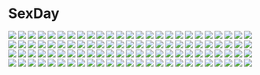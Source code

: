 # SexDay
![](https://konachan.com/jpeg/f92476ed0bbafc0d92dffe61b27f95bf/Konachan.com%20-%20238226%20ass%20blush%20boots%20green_eyes%20green_hair%20hat%20komeiji_koishi%20nopan%20short_hair%20tagme_%28artist%29%20thighhighs%20touhou%20white.jpg)
![](https://konachan.com/jpeg/78376537bcb9e29c7582641ffab1de48/Konachan.com%20-%20192508%20akame_ga_kill%21%20chelsea_%28akame_ga_kill%21%29%20flowers%20headphones%20kaji_ichika%20long_hair%20pink_hair%20rain%20ribbons%20signed%20water.jpg)
![](https://konachan.com/jpeg/9b017253dc2600d6f57ddcbe8ee64d15/Konachan.com%20-%20276035%202t_%28tanakatakuto%29%20barefoot%20bikini%20black_hair%20blush%20erect_nipples%20long_hair%20navel%20original%20swimsuit%20wet.jpg)
![](https://konachan.com/image/4af81ad3bdb3eaa378127bf1a0fe3285/Konachan.com%20-%2074073%20all_male%20cosplay%20kagamine_len%20male%20nurse%20trap%20vocaloid.jpg)
![](https://konachan.com/jpeg/38caec985fc28ab1c6480e9de4405961/Konachan.com%20-%20276422%20animal%20blush%20breasts%20fate_grand_order%20fate_%28series%29%20japanese_clothes%20khanshin%20kimono%20nopan%20purple_eyes%20purple_hair%20short_hair%20tentacles%20water.jpg)
![](https://konachan.com/jpeg/6cf28cce9116bf8ffc34249a94b95156/Konachan.com%20-%20307578%20brown_hair%20flowers%20hiten_goane_ryu%20japanese_clothes%20orange_eyes%20original%20sky%20sunset%20water%20yukata.jpg)
![](https://konachan.com/jpeg/c460e4ffc0993532db6cc9a9bf44963d/Konachan.com%20-%20224671%20anus%20black_hair%20blush%20eleanor_est_rothschild%20luxury%20mahan%20panties%20panty_pull%20pussy%20spread_legs%20spread_pussy%20uncensored%20underwear.jpg)
![](https://konachan.com/jpeg/8dec2e8058c69e25da25e1214ae2b179/Konachan.com%20-%20170036%20blue_eyes%20blue_hair%20blush%20brown_hair%20cake%20candy%20chocolate%20drink%20flowers%20food%20fruit%20knife%20long_hair%20original%20petals%20rosuuri%20signed%20watermark%20wings.jpg)
![](https://konachan.com/image/7dfcb58da39222428a9b21777d6424f4/Konachan.com%20-%20155792%20hatsune_miku%20jpeg_artifacts%20navel%20phone%20saiki%20thighhighs%20twintails%20vocaloid.jpg)
![](https://konachan.com/image/734f9c512a3864b7ca40432ab35b85fd/Konachan.com%20-%2089544%20bra%20braids%20breast_hold%20breasts%20censored%20cleavage%20e20%20fingering%20glasses%20navel%20original%20panties%20pussy%20pussy_juice%20thighhighs%20twintails%20underwear.jpg)
![](https://konachan.com/image/0ca07ea9afc362011a9cb98628040aba/Konachan.com%20-%20138867%20apricot%20black_hair%20blonde_hair%20bra%20fugetsu_taku%20immoral_little%20loli%20panties%20panty_pull%20striped_panties%20thighhighs%20underwear.jpg)
![](https://konachan.com/jpeg/6f95e353104a3fe0a966ee84c34abc38/Konachan.com%20-%20167017%20blush%20close%20fujita_konomi%20game_cg%20hearts_%28company%29%20long_hair%20natsume_eri%20necklace%20pink_eyes%20purple_hair.jpg)
![](https://konachan.com/jpeg/8fc851ecca13e3bc2a2e978ffc148448/Konachan.com%20-%20192540%20ao_no_kanata_no_four_rhythm%20black_hair%20game_cg%20hat%20long_hair%20pink_eyes%20sprite%20suzumori%20tobisawa_misaki%20tree%20yuuki_itsuka.jpg)
![](https://konachan.com/jpeg/761250ad6afa1778bc88b6f3ef3515b0/Konachan.com%20-%20145356%20ass%20bed%20black_hair%20fingering%20game_cg%20kiss%20male%20masturbation%20ookouchi_sayaka%20panties%20pussy_juice%20school_uniform%20thighhighs%20underwear%20wet.jpg)
![](https://konachan.com/image/3a23db5a79269a5491fb09f9703364f3/Konachan.com%20-%20217347%20black_eyes%20black_hair%20blush%20breasts%20brown_hair%20choker%20cleavage%20gloves%20guitar%20idolmaster%20infukun%20instrument%20microphone%20short_hair%20yellow_eyes.jpg)
![](https://konachan.com/jpeg/71391d77d0db191df89b4ebeb5c3837a/Konachan.com%20-%20281944%20animal%20anus%20aqua_eyes%20ass%20blush%20breasts%20green_hair%20long_hair%20nipples%20no_bra%20panties%20pussy%20shirt_lift%20skirt%20snake%20touhou%20uncensored%20underwear%20waifu2x.jpg)
![](https://konachan.com/image/edc698ac55697665ac7c9fe3d992acb1/Konachan.com%20-%2084354%20breasts%20cleavage%20nigou%20nopan%20open_shirt%20reiuji_utsuho%20touhou%20wings.jpg)
![](https://konachan.com/image/2ca025695a3120742657c75498413ba7/Konachan.com%20-%2031741%20amagahara_inaho%20blonde_hair%20blue_eyes%20brown_hair%20cake%20drink%20favorite%20food%20game_cg%20happy_margaret%21%20kokonoka%20maid%20minahase_karin%20red_hair%20sakura_mao.jpg)
![](https://konachan.com/image/66d43f2a29aa773bb7d38f10a9c66114/Konachan.com%20-%20133260%20anthropomorphism%20axis_powers_hetalia%20hungary_%28hetalia%29%20male%20romania_%28hetalia%29%20vampire.jpg)
![](https://konachan.com/image/b8e855f9fce49bbbdf48500d98b3051b/Konachan.com%20-%20286375%20ass%20black_hair%20blue_eyes%20blush%20dress%20glasses%20group%20headband%20headdress%20k-on%21%20long_hair%20panties%20pantyhose%20ponytail%20red_eyes%20sakana%20skirt%20underwear.jpg)
![](https://konachan.com/image/5b4673e21f8f2ba958a6f61db7db9f41/Konachan.com%20-%20141649%20green_hair%20hat%20ibara_kasen%20nagae_iku%20pink_hair%20purple_hair%20red_eyes%20ribbons%20saigyouji_yuyuko%20shikieiki_yamaxanadu%20short_hair%20touhou.jpg)
![](https://konachan.com/image/8b84345ed511298c962c5073ae0f4f58/Konachan.com%20-%20244067%20boots%20gun%20original%20rias-coast%20ruins%20school_uniform%20short_hair%20skirt%20stairs%20weapon.jpg)
![](https://konachan.com/image/a5e7f812e1caf7695b428ccd5688bd51/Konachan.com%20-%20184353%20clouds%20grass%20kibunya_39%20nobody%20original%20scenic%20signed%20silhouette%20sky%20sunset.jpg)
![](https://konachan.com/jpeg/1ef42ef8034913726662d925e73a726f/Konachan.com%20-%20140901%20animal_ears%20breasts%20cleavage%20game_cg%20ko%7Echa%20long_hair%20misono_misono%20navel%20panties%20purple%20purple_eyes%20purple_hair%20thighhighs%20underwear%20wings.jpg)
![](https://konachan.com/image/0af63f496150c21b2d6973f4e3b4123b/Konachan.com%20-%20306990%20animal%20arknights%20bird%20brown_eyes%20brown_hair%20butterfly%20clouds%20dress%20flowers%20hat%20headdress%20long_hair%20sky%20tears%20twintails%20wristwear%20yizhibao.jpg)
![](https://konachan.com/image/d55b996d0fd1bd0a8cc731116eb95f3c/Konachan.com%20-%20139154%20black_lady%20chibiusa%20long_hair%20panties%20pink_hair%20red_eyes%20sailor_moon%20school_uniform%20tagme%20tcb%20twintails%20underwear.jpg)
![](https://konachan.com/image/8ffea91ee89366af14c324d4dcd419f7/Konachan.com%20-%2032132%20hisui%20kohaku%20maid%20scan%20shingetsutan_tsukihime%20twins.jpg)
![](https://konachan.com/jpeg/1387c35616bbccfb0bf4a9bbfdbcd74f/Konachan.com%20-%20307841%20animal_ears%20aqua_eyes%20ass%20bikini%20blonde_hair%20breasts%20catgirl%20crown%20long_hair%20rosalina%20shellvi%20super_mario%20swimsuit%20tail%20underboob%20watermark.jpg)
![](https://konachan.com/jpeg/81284f9149318b9befa098851ccb7ed1/Konachan.com%20-%20296920%20animal_ears%20blush%20cake%20catgirl%20final_fantasy%20final_fantasy_xiv%20food%20gray_eyes%20gray_hair%20haimerejzero%20miqo%27te%20scarf%20short_hair%20y%27shtola_rhul.jpg)
![](https://konachan.com/jpeg/09a347655d6ca7fea56be69d5b0370ab/Konachan.com%20-%20257542%202girls%20blush%20brown_hair%20close%20green_eyes%20kanna_kamui%20kobayashi-san_chi_no_maid_dragon%20loli%20saikawa_riko%20thighhighs%20vector.jpg)
![](https://konachan.com/image/7ecdf9824ad1e1e0abd0ec368bd97814/Konachan.com%20-%20150858%20barefoot%20dress%20green_eyes%20green_hair%20gumi%20ohagi_%28ymnky%29%20vocaloid.jpg)
![](https://konachan.com/image/4b8c3985585e59b6f89912578b6d7294/Konachan.com%20-%20155678%20amaterasu%20animal_ears%20arms_ai%20black_eyes%20night%20okami%20signed%20sky%20stars%20tail%20tree%20white_hair%20wings.jpg)
![](https://konachan.com/image/f50600c522320d9901c18ff9fda8f01f/Konachan.com%20-%2028930%20itoshiki_nozomu%20sayonara_zetsubou_sensei.jpg)
![](https://konachan.com/image/5c1bed2d5ef7d9386b3deb106aaba899/Konachan.com%20-%20199339%20apron%20book%20bow%20braids%20demon%20dress%20drink%20food%20garter%20group%20hat%20headdress%20koakuma%20maid%20moon%20night%20pointed_ears%20red_eyes%20tail%20tie%20touhou%20vampire%20wings.jpg)
![](https://konachan.com/image/4d0af16436f1457f3aa416148eeea7fd/Konachan.com%20-%20150493%20beatrice%20jpeg_artifacts%20madcocoon%20rain%20umbrella%20umineko_no_naku_koro_ni%20water.jpg)
![](https://konachan.com/jpeg/d34ac74efdafc711d61e8325411006aa/Konachan.com%20-%20236053%20black_hair%20breasts%20crying%20long_hair%20nipples%20nohito%20nude%20original%20tears%20twintails%20wet.jpg)
![](https://konachan.com/image/ebaada6be642a4a1c7c324409dbe9a98/Konachan.com%20-%20102737%20nico_nico_singer.jpg)
![](https://konachan.com/image/b80168bbc1364c5376087fc714f746e9/Konachan.com%20-%2067843%20black_hair%20breasts%20cleavage%20demon%20horns%20nude%20original%20pointed_ears%20red_eyes%20shiki_%28psychedelic_g2%29%20succubus%20wings.jpg)
![](https://konachan.com/image/436bc43e7b8a066a3627b4487a52c193/Konachan.com%20-%20126037%20blue_eyes%20blush%20cape%20crossover%20general_grievous%20hangaku%20mahou_shoujo_madoka_magica%20miki_sayaka%20short_hair%20star_wars.jpg)
![](https://konachan.com/jpeg/e6602098833d7d38a19c819d69d1065f/Konachan.com%20-%2088760%20blush%20chikotam%20game_cg%20kiss_x_demon_lord_x_darjeeling%20marmalade%20nipples%20sanjouji_shinobu%20sex%20short_hair%20wet.jpg)
![](https://konachan.com/image/aab004d81f98b0514655cb6c50c9ef8d/Konachan.com%20-%2074219%20animal_ears%20halloween%20karory%20thighhighs%20witch.jpg)
![](https://konachan.com/jpeg/9be31b2f688a58806b9a02a13119ed7f/Konachan.com%20-%20150675%20black_hair%20breasts%20censored%20game_cg%20japanese_clothes%20nipples%20pussy%20sayori%20sengoku_hime.jpg)
![](https://konachan.com/jpeg/afa97f9f9a949c1a51d41ef47f83781d/Konachan.com%20-%2043384%202girls%20beach%20blue_eyes%20breasts%20brown_hair%20izumi_tsubasu%20katagiri_yuuhi%20long_hair%20nagase_minato%20nipples%20nude%20pussy%20ryohka%20third-party_edit%20uncensored.jpg)
![](https://konachan.com/jpeg/ce46eb83033165916e7baa8651435144/Konachan.com%20-%20302776%202girls%20animal_ears%20black_hair%20breasts%20catgirl%20dark_skin%20doggirl%20fang%20gradient%20houtengeki%20long_hair%20nude%20original%20ponytail%20red_eyes%20short_hair.jpg)
![](https://konachan.com/jpeg/8636dce9061fc1d81786670aeef193bb/Konachan.com%20-%2083611%20aqua_eyes%20aqua_hair%20bikini%20hatsune_miku%20swimsuit%20twintails%20vocaloid.jpg)
![](https://konachan.com/image/f482e7ab88232cf94457e73602d5e8f8/Konachan.com%20-%20161041%20bikini%20mecha%20original%20pool%20signed%20swimsuit%20tree%20wet%20windforcelan.jpg)
![](https://konachan.com/image/adf6af39e56f53ed82ea17ae943d0276/Konachan.com%20-%20242877%20black_eyes%20black_hair%20d-fragments%20haruno_tomoya%20kneehighs%20kudanshita_kusshi%20school_uniform%20short_hair%20skirt.jpg)
![](https://konachan.com/image/2b59288aba5b57fd30b247bd06ffc840/Konachan.com%20-%2031631%20blue_hair%20brown_eyes%20brown_hair%20favorite%20game_cg%20green_eyes%20happy_margaret%21%20kokonoka%20nishinomiya_shizuru%20ribbons%20sakura_mao%20school_uniform.jpg)
![](https://konachan.com/image/fba36e7948d856b90eb4aaed34aa7b9a/Konachan.com%20-%20102225%202girls%20blue_hair%20blush%20green_eyes%20green_hair%20japanese_clothes%20kochiya_sanae%20long_hair%20lzh%20miko%20short_hair%20tatara_kogasa%20touhou.jpg)
![](https://konachan.com/image/b97f6792b6cee4da875bde5bda7e1825/Konachan.com%20-%20155682%20blue_eyes%20noesis_%28game%29%20school_uniform%20serino_yuna.jpg)
![](https://konachan.com/jpeg/43825aaf7ff6dd0a09c42f4625b3f5b0/Konachan.com%20-%20206149%20anthropomorphism%20barefoot%20blush%20cameltoe%20cat_smile%20i-58_%28kancolle%29%20panty_pull%20pink_eyes%20pink_hair%20school_swimsuit%20short_hair%20swimsuit%20white%20yukisan.jpg)
![](https://konachan.com/image/8da9cb8a23319ff2499bb2017e546511/Konachan.com%20-%20269112%20barefoot%20black_hair%20book%20computer%20dualscreen%20ibara_dance%20long_hair%20original%20paper%20peppa_pig%20shade%20short_hair%20twintails.jpg)
![](https://konachan.com/jpeg/271a53fae7b977632d90383b1760e7dd/Konachan.com%20-%20149139%20game_cg%20maou_to_odore%21_code%3Aarcana%20navel.jpg)
![](https://konachan.com/image/30b51c4a07cb8420479b8086d31639c4/Konachan.com%20-%20141809%20breasts%20cleavage%20crown%20garter%20juna%20long_hair%20nopan%20original%20petals%20pink_eyes%20white_hair%20wings.jpg)
![](https://konachan.com/jpeg/df37ee7060447777f5f932c04a56e73c/Konachan.com%20-%20301454%20blush%20bra%20hitomilook%20long_hair%20maid%20navel%20original%20panties%20pantyhose%20pink_eyes%20pink_hair%20shirt_lift%20skirt%20underwear.jpg)
![](https://konachan.com/image/afa0b75b165cade617d7364eb545f099/Konachan.com%20-%2012146%20haibane_renmei%20kana%20kuu%20rakka%20reki.jpg)
![](https://konachan.com/jpeg/ee82e685dd73b46182748ba89326ead6/Konachan.com%20-%2083022%20glasses%20hat%20majolica_le_fay%20ookami-san_to_shichinin_no_nakama-tachi%20transparent%20vector.jpg)
![](https://konachan.com/jpeg/a57b8792988e9d74977838b6e47e4542/Konachan.com%20-%20121413%20blue_hair%20clouds%20crossover%20flowers%20food%20hat%20hinanawi_tenshi%20monster_hunter%20nagae_iku%20short_hair%20siirakannu%20touhou%20unzan.jpg)
![](https://konachan.com/image/0c5e8a815f52cc0c58af3d23b1a44567/Konachan.com%20-%20223391%20aircraft%20ass%20blue_eyes%20blush%20breasts%20brown_hair%20cleavage%20glasses%20kneehighs%20mirror%20no_bra%20original%20panties%20reflection%20sekira_ame%20shirt%20skirt%20underwear.jpg)
![](https://konachan.com/image/1cbc54fd213e1d80de03f9ba56f99825/Konachan.com%20-%2057741%20blush%20hatsune_miku%20long_hair%20twintails%20vocaloid%20world_is_mine_%28vocaloid%29.jpg)
![](https://konachan.com/image/a03962f70c335eb437ac1ec2226c3c7d/Konachan.com%20-%20177905%202girls%20alcot%20blush%20breasts%20chikotam%20clover_day%27s%20dengeki_hime%20nipples%20panties%20rindo_tsubame%20scan%20striped_panties%20underwear%20yuibashi_izumi.jpg)
![](https://konachan.com/image/db523f64d750930ce5638ef966503cf3/Konachan.com%20-%20239286%20breasts%20ebi_193%20long_hair%20nipples%20nude%20panties%20ponytail%20purple_eyes%20purple_hair%20thighhighs%20touhou%20underwear%20watatsuki_no_yorihime.jpg)
![](https://konachan.com/image/e2584c28d52029d49599209e7af95742/Konachan.com%20-%2038902%20censored%20gouen_no_soleil%20skyfish%20tentacles.jpg)
![](https://konachan.com/jpeg/9357b52b083282b5a8bd552fea90d350/Konachan.com%20-%20179149%20ass%20breasts%20game_cg%20hapymaher%20koku%20nipples%20open_shirt%20panties%20school_uniform%20tagme%20tagme_%28character%29%20underwear.jpg)
![](https://konachan.com/jpeg/dc776fd6ece3a4b0b00a71319adcf978/Konachan.com%20-%20167559%20aqua_eyes%20aqua_hair%20enrai%20hatsune_miku%20headphones%20long_hair%20microphone%20skirt%20tattoo%20tie%20vocaloid.jpg)
![](https://konachan.com/image/c274b0049c87446f18450b225ecb102d/Konachan.com%20-%2017796%20chinese_clothes%20chinese_dress%20dreamsoft%20panties%20tsurugi_hagane%20underwear.jpg)
![](https://konachan.com/image/baf3cb3e3cc837086703646fe98ec92d/Konachan.com%20-%20108546%20blue_hair%20harukaze_tsukushi%20hatsune_miku%20vocaloid.jpg)
![](https://konachan.com/image/b9299d81cf1ccd2dd6b57ffd92bb856d/Konachan.com%20-%2044744%20bleach%20male.jpg)
![](https://konachan.com/image/ddd3501c4dad50e43761dd49e6ac1e74/Konachan.com%20-%2028684%20censored%20chu_x_chu%20cum%20game_cg%20nopan%20pussy%20pussy_juice%20unisonshift.jpg)
![](https://konachan.com/image/57cf9e592a449b24fa17f3a84b2b2c67/Konachan.com%20-%20278136%20armor%20black_hair%20boots%20cape%20corset%20dress%20eyepatch%20gloves%20green_eyes%20group%20long_hair%20male%20original%20red_eyes%20scythe%20skirt%20sword%20tie%20weapon%20white.jpg)
![](https://konachan.com/image/1e3639d76b93926fdb15a4ae8e62dd64/Konachan.com%20-%20125585%20christmas%20da_capo_dream_x%27mas%20kobayashi_chisato.jpg)
![](https://konachan.com/image/78b76b82c381d48514de49b59abd0c2e/Konachan.com%20-%2025510%20azumanga_daioh%20kagura%20kasuga_ayumu%20mihama_chiyo%20mizuhara_koyomi%20sakaki%20takino_tomo.jpg)
![](https://konachan.com/image/2bba95cded5ada9d3c3ebeb7dcbd1809/Konachan.com%20-%20144359%20hatsune_miku%20jpeg_artifacts%20mask%20tagme%20vocaloid.jpg)
![](https://konachan.com/jpeg/5ec37a6b6a323b4a63658ee26a704346/Konachan.com%20-%20280875%20black_hair%20blush%20breasts%20erect_nipples%20green_eyes%20idolmaster%20long_hair%20maekawa_miku%20navel%20nipples%20panties%20pondsama%20ponytail%20underboob%20underwear%20white.jpg)
![](https://konachan.com/image/6ace01b142f77b4a21437c351e3e1b79/Konachan.com%20-%20109986%20arle_nadja%20boots%20brown_hair%20cape%20carbuncle%20clouds%20short_hair%20skirt%20sky%20sunset%20yakka.jpg)
![](https://konachan.com/jpeg/34ee7d60efa304270984501e6f9ede98/Konachan.com%20-%2088909%20blue_eyes%20breasts%20brown_hair%20censored%20game_cg%20kiss_x_demon_lord_x_darjeeling%20marmalade%20mikeou%20nipples%20open_shirt%20paizuri%20penis%20yashiro_tsubasa.jpg)
![](https://konachan.com/image/e5cfbe185f86b4b077e0b28763bfc2dd/Konachan.com%20-%20296669%20blonde_hair%20blush%20bondage%20idolmaster%20idolmaster_cinderella_girls%20kamiya_nao%20long_hair%20murabito_c%20rope%20thighhighs.jpg)
![](https://konachan.com/jpeg/eb71e4dd4f742a9dbc03a3f73af3d404/Konachan.com%20-%2044096%20eruruw%20utawarerumono.jpg)
![](https://konachan.com/image/222ca4b16a0fce23f2e8f4154e19b6e6/Konachan.com%20-%2065323%20christmas%20hatsune_miku%20twintails%20vocaloid.jpg)
![](https://konachan.com/image/e06c54d843af0efee77a1c1513d9d4c2/Konachan.com%20-%2049018%20119%20animal%20dress%20fish%20green_hair%20hatsune_miku%20headphones%20long_hair%20summer_dress%20vocaloid.jpg)
![](https://konachan.com/image/f56c180fa5188380819cceb594c6b641/Konachan.com%20-%2067138%20anthropomorphism%20bing%20microsoft%20nana_%28bing%29%20white%20windows.jpg)
![](https://konachan.com/image/56e4e5052111c2ccdc08c840105e6c21/Konachan.com%20-%2055954%20fujioka_haruhi%20haninozuka_mitsukuni%20hitachiin_hikaru%20hitachiin_kaoru%20morinozuka_takashi%20ootori_kyoya%20ouran_koukou_host_club%20suou_tamaki%20twins.jpg)
![](https://konachan.com/jpeg/14912f3bc34e5d863df2cda6d56990b6/Konachan.com%20-%20241269%20dark%20hat%20night%20original%20phone%20scenic%20shion_%28mirudakemann%29%20tie%20train%20water.jpg)
![](https://konachan.com/image/c3508daf1a08b70bbd518b4b284ad7ae/Konachan.com%20-%20290436%20autumn%20hatsune_miku%20japanese_clothes%20leaves%20lolita_fashion%20nu10040904%20twintails%20umbrella%20vocaloid.jpg)
![](https://konachan.com/image/fb6b8d7c2ea3ef22c58b8cb7a30b35de/Konachan.com%20-%20200848%20all_male%20emiya_shirou%20fate_%28series%29%20fate_stay_night%20magicians%20male%20red_hair%20yellow_eyes.jpg)
![](https://konachan.com/jpeg/db9285a6bfaa4862d0c814bfe221fdc2/Konachan.com%20-%2070156%20animal_ears%20blush%20fang%20foxgirl%20lily_%28w%26l%29%20sakurazawa_izumi%20tail%20touko%20wanko%20wanko_to_lily.jpg)
![](https://konachan.com/image/5cc0cbff722a2978ff9c36bfb55718f3/Konachan.com%20-%20269647%20blush%20demi-chan_wa_kataritai%20green_hair%20japanese_clothes%20kimono%20monmusu_harem%20namaru_%28summer_dandy%29%20short_hair%20snow%20socks%20yellow_eyes.jpg)
![](https://konachan.com/image/6e62c11989bed61cda8d278d9ba7d72f/Konachan.com%20-%20184034%20barefoot%20bed%20blonde_hair%20blush%20flat_chest%20kamishima_yuu%20nipples%20panties%20red_eyes%20rumia%20short_hair%20touhou%20underwear.jpg)
![](https://konachan.com/image/42677d177fb09d21224dadc5ace44734/Konachan.com%20-%20100954%20feng%20hinata_ibuki%20koumoto_madoka%20megami%20nakatsugawa_ui%20orange_hair%20panties%20purple_hair%20sarashi%20scan%20striped_panties%20underwear%20undressing.jpg)
![](https://konachan.com/jpeg/6fa1ec2f02aa33ab6818225062420b89/Konachan.com%20-%20211749%202girls%20aliasing%20blonde_hair%20bow%20brown_hair%20choker%20eyepatch%20food%20green_eyes%20inubouzaki_fuu%20long_hair%20miyoshi_karin%20piza_rokumai%20ponytail%20twintails.jpg)
![](https://konachan.com/jpeg/9f140380258f73ed623b7510b25b84cd/Konachan.com%20-%20158871%20ayaki%20hat%20katana%20navel%20original%20purple_hair%20sword%20thighhighs%20weapon%20yellow_eyes.jpg)
![](https://konachan.com/image/d4580f98607e2442e1a914e7861efbc2/Konachan.com%20-%2048696%20blonde_hair%20blue_eyes%20breasts%20cleavage%20elina%20navel%20queen%27s_blade%20spear%20weapon.jpg)
![](https://konachan.com/image/87570c3cb98ea450a70f23dd3fc1a223/Konachan.com%20-%20303937%202girls%20ass%20barefoot%20food%20nababa%20no_bra%20original%20watermark.jpg)
![](https://konachan.com/jpeg/802335c63e1c2eaa13e451dc96769507/Konachan.com%20-%2084931%20horo%20ookami_to_koushinryou%20vector.jpg)
![](https://konachan.com/image/f11e50fa1cc817fc9c4a7ff8f2dff5b6/Konachan.com%20-%2011835%20fukuzawa_yumi%20maria-sama_ga_miteru%20shimazu_yoshino%20toudou_shimako.jpg)
![](https://konachan.com/image/05d2f32a344589a5b1118949f963ec2a/Konachan.com%20-%2032333%20kohaku%20shingetsutan_tsukihime%20takeuchi_takashi.jpg)
![](https://konachan.com/image/0d0e18f40c7dd92fde35ca6b7134c9c9/Konachan.com%20-%2040652%20remilia_scarlet%20touhou%20vampire.jpg)
![](https://konachan.com/jpeg/a7224ed0e86d44e200a75eddcda4f2c2/Konachan.com%20-%20294059%20couch%20drink%20kimishima_ao%20long_hair%20original%20panties%20scan%20skirt%20socks%20underwear.jpg)
![](https://konachan.com/image/79dce0fd4ebd62dfa2817d7256b1f4a5/Konachan.com%20-%20182585%202girls%20armor%20black_hair%20breasts%20brown_hair%20cleavage%20crown%20elbow_gloves%20gloves%20long_hair%20original%20pink_eyes%20red_eyes%20rhineheim%20spear%20weapon.jpg)
![](https://konachan.com/jpeg/27a1035154367f2f95c72921b84a90f2/Konachan.com%20-%20302195%20blonde_hair%20blush%20bow%20building%20city%20clouds%20dress%20enuni%20green_eyes%20hat%20lolita_fashion%20long_hair%20original%20sky%20twintails.jpg)
